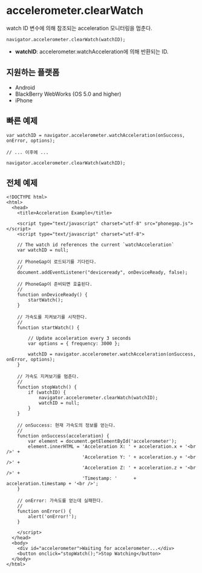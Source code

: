 accelerometer.clearWatch
========================

watch ID 변수에 의해 참조되는 acceleration 모니터링을 멈춘다.

    navigator.accelerometer.clearWatch(watchID);

- __watchID__: accelerometer.watchAcceleration에 의해 반환되는 ID.

지원하는 플랫폼
-------------------

- Android
- BlackBerry WebWorks (OS 5.0 and higher)
- iPhone

빠른 예제
-------------

    var watchID = navigator.accelerometer.watchAcceleration(onSuccess, onError, options);
    
    // ... 이후에 ...
    
    navigator.accelerometer.clearWatch(watchID);
    
전체 예제
------------

    <!DOCTYPE html>
    <html>
      <head>
        <title>Acceleration Example</title>

        <script type="text/javascript" charset="utf-8" src="phonegap.js"></script>
        <script type="text/javascript" charset="utf-8">

        // The watch id references the current `watchAcceleration`
        var watchID = null;
        
        // PhoneGap이 로드되기를 기다린다.
        //
        document.addEventListener("deviceready", onDeviceReady, false);

        // PhoneGap이 준비되면 호출된다.
        //
        function onDeviceReady() {
            startWatch();
        }

        // 가속도를 지켜보기를 시작한다.
        //
        function startWatch() {
            
            // Update acceleration every 3 seconds
            var options = { frequency: 3000 };
            
            watchID = navigator.accelerometer.watchAcceleration(onSuccess, onError, options);
        }
        
        // 가속도 지켜보기를 멈춘다.
        //
        function stopWatch() {
            if (watchID) {
                navigator.accelerometer.clearWatch(watchID);
                watchID = null;
            }
        }
		    
        // onSuccess: 현재 가속도의 정보를 얻는다.
        //
        function onSuccess(acceleration) {
            var element = document.getElementById('accelerometer');
            element.innerHTML = 'Acceleration X: ' + acceleration.x + '<br />' +
                                'Acceleration Y: ' + acceleration.y + '<br />' +
                                'Acceleration Z: ' + acceleration.z + '<br />' + 
                                'Timestamp: '      + acceleration.timestamp + '<br />';
        }

        // onError: 가속도를 얻는데 실패한다.
        //
        function onError() {
            alert('onError!');
        }

        </script>
      </head>
      <body>
        <div id="accelerometer">Waiting for accelerometer...</div>
		<button onclick="stopWatch();">Stop Watching</button>
      </body>
    </html>
